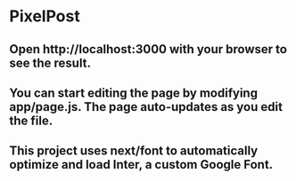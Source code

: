 # PixelPost

## Open http://localhost:3000 with your browser to see the result.

## You can start editing the page by modifying app/page.js. The page auto-updates as you edit the file.

## This project uses next/font to automatically optimize and load Inter, a custom Google Font.
